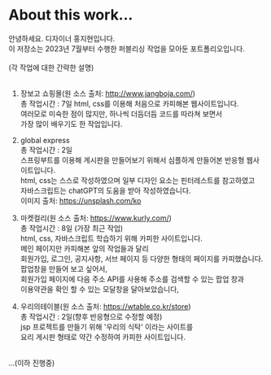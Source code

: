 # About this work...<br>
안녕하세요. 디자이너 홍지현입니다.<br>
이 저장소는 2023년 7월부터 수행한 퍼블리싱 작업을 모아둔 포트폴리오입니다.<br>
<br>
(각 작업에 대한 간략한 설명)<br>
<br>
1. 장보고 쇼핑몰(원 소스 출처: http://www.jangboja.com/)<br>
   총 작업시간 : 7일
   html, css를 이용해 처음으로 카피해본 웹사이트입니다.<br>
   여러모로 미숙한 점이 많지만, 하나씩 더듬더듬 코드를 따라쳐 보면서<br>
   가장 많이 배우기도 한 작업입니다.<br>

2. global express<br>
   총 작업시간 : 2일<br>
   스프링부트를 이용해 게시판을 만들어보기 위해서 심플하게 만들어본 반응형 웹사이트입니다.<br>
   html, css는 스스로 작성하였으며 일부 디자인 요소는 핀터레스트를 참고하였고<br>
   자바스크립트는 chatGPT의 도움을 받아 작성하였습니다.<br>
   이미지 출처: https://unsplash.com/ko<br>
   
3. 마켓컬리(원 소스 출처: https://www.kurly.com/)<br>
   총 작업시간 : 8일 (가장 최근 작업)<br>
   html, css, 자바스크립트 학습하기 위해 카피한 사이트입니다.<br>
   메인 페이지만 카피해본 앞의 작업들과 달리<br>
   회원가입, 로그인, 공지사항, 서브 페이지 등 다양한 형태의 페이지를 카피했습니다.<br>
   팝업창을 만들어 보고 싶어서,<br>
   회원가입 페이지에 다음 주소 API를 사용해 주소를 검색할 수 있는 팝업 창과<br>
   이용약관을 확인 할 수 있는 모달창을 달아보았습니다,<br>
   

5. 우리의테이블(원 소스 출처: https://wtable.co.kr/store)<br>
   총 작업시간 : 2일(향후 반응형으로 수정할 예정)<br>
   jsp 프로젝트를 만들기 위해 '우리의 식탁' 이라는 사이트를<br>
   요리 게시판 형태로 약간 수정하여 카피한 사이트입니다.<br>
   
<br>
   ...(이하 진행중)
